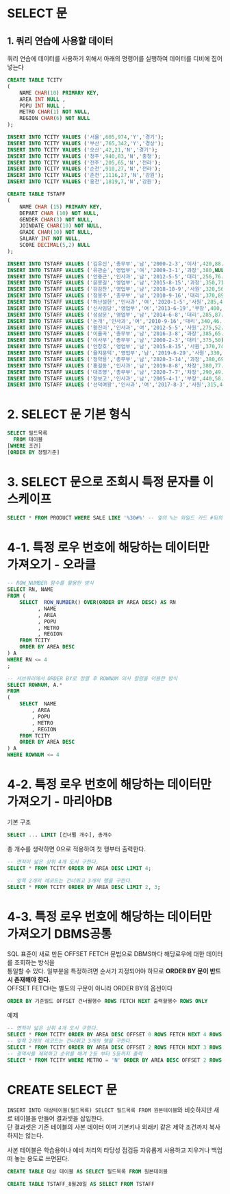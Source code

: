 # SELECT 문

## 1. 쿼리 연습에 사용할 데이터
쿼리 연습에 데이터를 사용하기 위해서 아래의 명령어를 실행하여 데이터를 디비에 집어넣는다
```SQL
CREATE TABLE TCITY
(
	NAME CHAR(10) PRIMARY KEY,
	AREA INT NULL ,
	POPU INT NULL ,
	METRO CHAR(1) NOT NULL,
	REGION CHAR(6) NOT NULL
);

INSERT INTO TCITY VALUES ('서울',605,974,'Y','경기');
INSERT INTO TCITY VALUES ('부산',765,342,'Y','경상');
INSERT INTO TCITY VALUES ('오산',42,21,'N','경기');
INSERT INTO TCITY VALUES ('청주',940,83,'N','충청');
INSERT INTO TCITY VALUES ('전주',205,65,'N','전라');
INSERT INTO TCITY VALUES ('순천',910,27,'N','전라');
INSERT INTO TCITY VALUES ('춘천',1116,27,'N','강원');
INSERT INTO TCITY VALUES ('홍천',1819,7,'N','강원');

CREATE TABLE TSTAFF
(
	NAME CHAR (15) PRIMARY KEY,
	DEPART CHAR (10) NOT NULL,
	GENDER CHAR(3) NOT NULL,
	JOINDATE CHAR(10) NOT NULL,
	GRADE CHAR(10) NOT NULL,
	SALARY INT NOT NULL,
	SCORE DECIMAL(5,2) NULL
);

INSERT INTO TSTAFF VALUES ('김유신','총무부','남','2000-2-3','이사',420,88.8);
INSERT INTO TSTAFF VALUES ('유관순','영업부','여','2009-3-1','과장',380,NULL);
INSERT INTO TSTAFF VALUES ('안중근','인사과','남','2012-5-5','대리',256,76.5);
INSERT INTO TSTAFF VALUES ('윤봉길','영업부','남','2015-8-15','과장',350,71.25);
INSERT INTO TSTAFF VALUES ('강감찬','영업부','남','2018-10-9','사원',320,56.0);
INSERT INTO TSTAFF VALUES ('정몽주','총무부','남','2010-9-16','대리',370,89.5);
INSERT INTO TSTAFF VALUES ('허난설헌','인사과','여','2020-1-5','사원',285,44.5);
INSERT INTO TSTAFF VALUES ('신사임당','영업부','여','2013-6-19','부장',400,92.0);
INSERT INTO TSTAFF VALUES ('성삼문','영업부','남','2014-6-8','대리',285,87.75);
INSERT INTO TSTAFF VALUES ('논개','인사과','여','2010-9-16','대리',340,46.2);
INSERT INTO TSTAFF VALUES ('황진이','인사과','여','2012-5-5','사원',275,52.5);
INSERT INTO TSTAFF VALUES ('이율곡','총무부','남','2016-3-8','과장',385,65.4);
INSERT INTO TSTAFF VALUES ('이사부','총무부','남','2000-2-3','대리',375,50);
INSERT INTO TSTAFF VALUES ('안창호','영업부','남','2015-8-15','사원',370,74.2);
INSERT INTO TSTAFF VALUES ('을지문덕','영업부','남','2019-6-29','사원',330,NULL);
INSERT INTO TSTAFF VALUES ('정약용','총무부','남','2020-3-14','과장',380,69.8);
INSERT INTO TSTAFF VALUES ('홍길동','인사과','남','2019-8-8','차장',380,77.7);
INSERT INTO TSTAFF VALUES ('대조영','총무부','남','2020-7-7','차장',290,49.9);
INSERT INTO TSTAFF VALUES ('장보고','인사과','남','2005-4-1','부장',440,58.3);
INSERT INTO TSTAFF VALUES ('선덕여왕','인사과','여','2017-8-3','사원',315,45.1);
```

# 2. SELECT 문 기본 형식
```SQL
SELECT 필드목록
  FROM 테이블
[WHERE 조건]
[ORDER BY 정렬기준]
```

# 3. SELECT 문으로 조회시 특정 문자를 이스케이프
```SQL
SELECT * FROM PRODUCT WHERE SALE LIKE '%30#%' -- 앞의 %는 와일드 카드 #뒤의 %는 백문율기호로 인식 즉 SALE 컬럼의 30%인 값을 찾는다
```

# 4-1. 특정 로우 번호에 해당하는 데이터만 가져오기 - 오라클
```SQL
-- ROW_NUMBER 함수를 활용한 방식
SELECT RN, NAME
FROM (
    SELECT  ROW_NUMBER() OVER(ORDER BY AREA DESC) AS RN
          , NAME
          , AREA
          , POPU
          , METRO
          , REGION
    FROM TCITY
    ORDER BY AREA DESC
) A
WHERE RN <= 4
;

-- 서브쿼리에서 ORDER BY로 정렬 후 ROWNUM 의사 컬럼을 이용한 방식
SELECT ROWNUM, A.*
FROM
(
    SELECT  NAME
        , AREA
        , POPU
        , METRO
        , REGION
    FROM TCITY
    ORDER BY AREA DESC
) A
WHERE ROWNUM <= 4
```

# 4-2. 특정 로우 번호에 해당하는 데이터만 가져오기 - 마리아DB
기본 구조
```SQL
SELECT ... LIMIT [건너뛸 개수], 총개수
```
총 개수를 생략하면 0으로 적용하여 첫 행부터 출력한다.
```SQL
-- 면적이 넓은 상위 4개 도시 구한다.
SELECT * FROM TCITY ORDER BY AREA DESC LIMIT 4;

-- 앞쪽 2개의 레코드는 건너뛰고 3개의 행을 구한다.
SELECT * FROM TCITY ORDER BY AREA DESC LIMIT 2, 3;
```

# 4-3. 특정 로우 번호에 해당하는 데이터만 가져오기 DBMS공통
SQL 표준이 새로 만든 OFFSET FETCH 문법으로 DBMS마다 해당로우에 대한 데이터를 조회하는 방식을  
통일할 수 있다.  일부분을 특정하려면 순서가 지정되어야 하므로 **ORDER BY 문이 반드시 존재해야 한다.**  
OFFSET FETCH는 별도의 구문이 아니라 ORDER BY의 옵션이다
```SQL
ORDER BY 기준필드 OFFSET 건너뛸행수 ROWS FETCH NEXT 출력할행수 ROWS ONLY
```

예제
```SQL
-- 면적이 넓은 상위 4개 도시 구한다.
SELECT * FROM TCITY ORDER BY AREA DESC OFFSET 0 ROWS FETCH NEXT 4 ROWS ONLY;
-- 앞쪽 2개의 레코드는 건너뛰고 3개의 행을 구한다.
SELECT * FROM TCITY ORDER BY AREA DESC OFFSET 2 ROWS FETCH NEXT 3 ROWS ONLY;
-- 광역시를 제외하고 순위를 매겨 2등 부터 5등까지 출력
SELECT * FROM TCITY WHERE METRO = 'N' ORDER BY AREA DESC OFFSET 2 ROWS FETCH NEXT 3 ROWS ONLY;
```

# CREATE SELECT 문
`INSERT INTO 대상테이블(필드목록) SELECT 필드목록 FROM 원본테이블`와 비슷하지만 새로 테이블을 만들어 결과셋을 삽입한다.  
단 결과셋은 기존 테이블의 사본 데이터 이며 기본키나 외래키 같은 제약 조건까지 복사하지는 않는다.  
  
사본 테이블은 학습용이나 예비 처리의 타당성 점검등 자유롭게 사용하고 지우거나 백업 떠 놓는 용도로 쓰면된다.  
```SQL
CREATE TABLE 대상 테이블 AS SELECT 필드목록 FROM 원본테이블

CREATE TABLE TSTAFF_8월20일 AS SELECT FROM TSTAFF
``` 